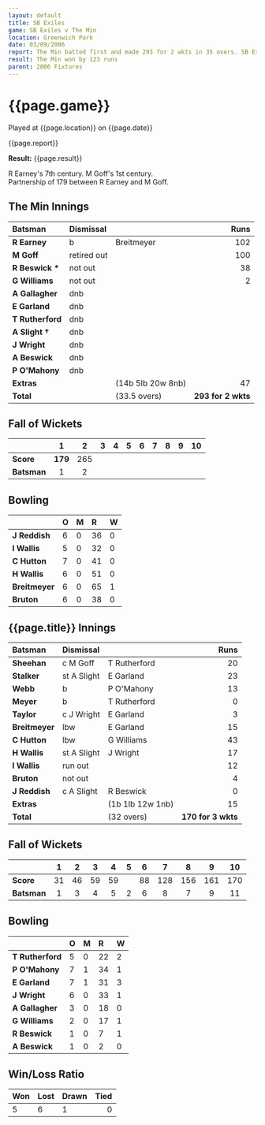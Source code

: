 ```yaml
---
layout: default
title: SB Exiles
game: SB Exiles v The Min
location: Greenwich Park
date: 03/09/2006
report: The Min batted first and made 293 for 2 wkts in 35 overs. SB Exiles replied with 170 for 3 wkts
result: The Min won by 123 runs
parent: 2006 Fixtures
---
```


# {{page.game}}

Played at {{page.location}} on {{page.date}}

{{page.report}}

**Result:** {{page.result}}

R Earney's 7th century. M Goff's 1st century.<br />
Partnership of 179 between R Earney and M Goff.

## The Min Innings

| Batsman | Dismissal |  | Runs |
|:---|:---|---|---:|
| **R Earney** | b | Breitmeyer | 102 |
| **M Goff** | retired out |  | 100 |
| **R Beswick &#42;** |not out |  | 38 |
| **G Williams** | not out |  | 2 |
| **A Gallagher** | dnb |  |  |
| **E Garland** | dnb |  |  |
| **T Rutherford** | dnb |  |  |
| **A Slight &#8224;** | dnb |  |  |
| **J Wright** | dnb |  |  |
| **A Beswick** | dnb |  |  |
| **P O'Mahony** | dnb |  |  |
| **Extras** | | (14b 5lb 20w 8nb) | 47 |
| **Total** | | (33.5 overs) | **293 for 2 wkts** |

## Fall of Wickets

| | 1 | 2 | 3 | 4 | 5 | 6 | 7 | 8 | 9 | 10 |
|---|:---:|:---:|:---:|:---:|:---:|:---:|:---:|:---:|:---:|:---:|
| **Score** | **179** | 265 |  |  |  |  |  |  |  |  |
| **Batsman** | 1 | 2 |  |  |  |  |  |  |  |  |

## Bowling

| | O | M | R | W |
|---|:---|:---|:---|:---|
| **J Reddish** | 6 | 0 | 36 | 0 |
| **I Wallis** | 5 | 0 | 32 | 0 |
| **C Hutton** | 7 | 0 | 41 | 0 |
| **H Wallis** | 6 | 0 | 51 | 0 |
| **Breitmeyer** | 6 | 0 | 65 | 1 |
| **Bruton** | 6 | 0 | 38 | 0 |

## {{page.title}} Innings

| Batsman | Dismissal |  | Runs |
|:---|:---|---|---:|
| **Sheehan** | c M Goff | T Rutherford | 20 |
| **Stalker** | st A Slight | E Garland | 23 |
| **Webb** | b | P O'Mahony | 13 |
| **Meyer** | b | T Rutherford | 0 |
| **Taylor** | c J Wright | E Garland | 3 |
| **Breitmeyer** | lbw | E Garland  | 15 |
| **C Hutton** | lbw | G Williams | 43 |
| **H Wallis** | st A Slight | J Wright | 17 |
| **I Wallis** | run out |  | 12 |
| **Bruton** | not out |  | 4 |
| **J Reddish** | c A Slight | R Beswick | 0 |
| **Extras** | | (1b 1lb 12w 1nb) | 15 |
| **Total** | | (32 overs) | **170 for 3 wkts** |

## Fall of Wickets

| | 1 | 2 | 3 | 4 | 5 | 6 | 7 | 8 | 9 | 10 |
|---|:---:|:---:|:---:|:---:|:---:|:---:|:---:|:---:|:---:|:---:|
| **Score** | 31 | 46 | 59 | 59 |  | 88 | 128 | 156 | 161 | 170 |
| **Batsman** | 1 | 3 | 4 | 5 | 2 | 6 | 8 | 7 | 9 | 11 |

## Bowling

| | O | M | R | W |
|---|:---|:---|:---|:---|
| **T Rutherford** | 5 | 0 | 22 | 2 |
| **P O'Mahony** | 7 | 1 | 34 | 1 |
| **E Garland** | 7 | 1 | 31 | 3 |
| **J Wright** | 6 | 0 | 33 | 1 |
| **A Gallagher** | 3 | 0 | 18 | 0 |
| **G Williams** | 2 | 0 | 17 | 1 |
| **R Beswick** | 1 | 0 | 7 | 1 |
| **A Beswick** | 1 | 0 | 2 | 0 |

## Win/Loss Ratio

| Won | Lost | Drawn | Tied |
|:---|:---|:---|---:|
| 5 | 6 | 1 | 0 |